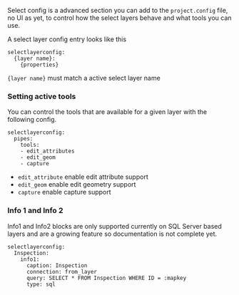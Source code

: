 Select config is a advanced section you can add to the `project.config` file, no UI as yet, to control how the select layers behave and what tools you can use.

A select layer config entry looks like this

```
selectlayerconfig:
  {layer name}:
    {properties}
```

`{layer name}` must match a active select layer name

### Setting active tools

You can control the tools that are available for a given layer with the following config. 
```
selectlayerconfig:
  pipes:
    tools:
    - edit_attributes
    - edit_geom
    - capture
```

* `edit_attribute` enable edit attribute support
* `edit_geom` enable edit geometry support
* `capture` enable capture support

### Info 1 and Info 2

Info1 and Info2 blocks are only supported currently on SQL Server based layers and are a growing feature so documentation is not complete yet.


```
selectlayerconfig:
  Inspection:
    info1:
      caption: Inspection
      connection: from_layer
      query: SELECT * FROM Inspection WHERE ID = :mapkey
      type: sql
```